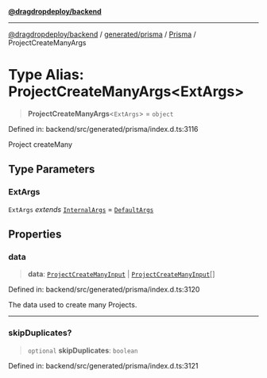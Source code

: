 [**@dragdropdeploy/backend**](../../../../../README.md)

***

[@dragdropdeploy/backend](../../../../../README.md) / [generated/prisma](../../../README.md) / [Prisma](../README.md) / ProjectCreateManyArgs

# Type Alias: ProjectCreateManyArgs\<ExtArgs\>

> **ProjectCreateManyArgs**\<`ExtArgs`\> = `object`

Defined in: backend/src/generated/prisma/index.d.ts:3116

Project createMany

## Type Parameters

### ExtArgs

`ExtArgs` *extends* [`InternalArgs`](../../../runtime/library/type-aliases/InternalArgs.md) = [`DefaultArgs`](../../../runtime/library/type-aliases/DefaultArgs.md)

## Properties

### data

> **data**: [`ProjectCreateManyInput`](ProjectCreateManyInput.md) \| [`ProjectCreateManyInput`](ProjectCreateManyInput.md)[]

Defined in: backend/src/generated/prisma/index.d.ts:3120

The data used to create many Projects.

***

### skipDuplicates?

> `optional` **skipDuplicates**: `boolean`

Defined in: backend/src/generated/prisma/index.d.ts:3121
